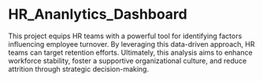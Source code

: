 # HR_Ananlytics_Dashboard
This project equips HR teams with a powerful tool for identifying factors influencing employee turnover. By leveraging this data-driven approach, HR teams can target retention efforts. Ultimately, this analysis aims to enhance workforce stability, foster a supportive organizational culture, and reduce attrition through strategic decision-making.
